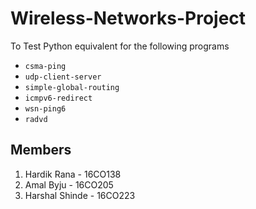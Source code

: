 # Wireless-Networks-Project
To Test Python equivalent for the following programs
* ``` csma-ping ```
* ``` udp-client-server ```
* ``` simple-global-routing ```
* ``` icmpv6-redirect ```
* ``` wsn-ping6 ```
* ``` radvd ```

## Members
 1. Hardik Rana - 16CO138
 2. Amal Byju - 16CO205
 3. Harshal Shinde - 16CO223
